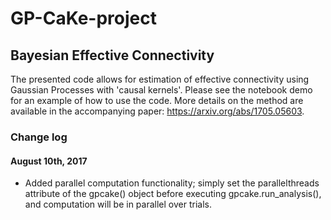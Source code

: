 # GP-CaKe-project
## Bayesian Effective Connectivity

The presented code allows for estimation of effective connectivity using Gaussian Processes with 'causal kernels'. Please see the notebook demo for an example of how to use the code. More details on the method are available in the accompanying paper: https://arxiv.org/abs/1705.05603.

### Change log

#### August 10th, 2017

- Added parallel computation functionality; simply set the parallelthreads attribute of the gpcake() object before executing gpcake.run_analysis(), and computation will be in parallel over trials.
